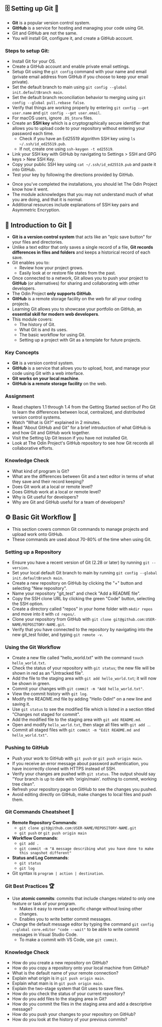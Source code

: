 
## 🗄️ Setting up Git 🐙

- **Git** is a popular version control system.
- **GitHub** is a service for hosting and managing your code using Git.
- Git and GitHub are not the same.
- You will install Git, configure it, and create a GitHub account.

### Steps to setup Git:

*   Install Git for your OS.
*   Create a GitHub account and enable private email settings.
*   Setup Git using the `git config` command with your name and email (private email address from GitHub if you choose to keep your email private).
*   Set the default branch to main using `git config --global init.defaultBranch main`.
*   Set the default branch reconciliation behavior to merging using `git config --global pull.rebase false`.
*   Verify that things are working properly by entering `git config --get user.name` and `git config --get user.email`.
*   For macOS users, ignore `.DS_Store` files.
*   Create an **SSH key** which is a cryptographically secure identifier that allows you to upload code to your repository without entering your password each time.
    *   Check if you have an Ed25519 algorithm SSH key using `ls ~/.ssh/id_ed25519.pub`.
    *   If not, create one using `ssh-keygen -t ed25519`.
*   Link your SSH key with GitHub by navigating to Settings > SSH and GPG keys > New SSH Key.
*   Copy your public SSH key using `cat ~/.ssh/id_ed25519.pub` and paste it into GitHub.
*   Test your key by following the directions provided by GitHub.

- Once you've completed the installations, you should let The Odin Project know how it went.
- The module acknowledges that you may not understand much of what you are doing, and that it is normal.
- Additional resources include explanations of SSH key pairs and Asymmetric Encryption.

## 📜 Introduction to Git 💾

- **Git is a version control system** that acts like an "epic save button" for your files and directories.
- Unlike a text editor that only saves a single record of a file, **Git records differences in files and folders** and keeps a historical record of each save.
- Git enables you to:
    - Review how your project grows.
    - Easily look at or restore file states from the past.
- Once connected to a network, Git allows you to push your project to **GitHub** (or alternatives) for sharing and collaborating with other developers.
- The Odin Project **only supports GitHub**.
- **GitHub** is a remote storage facility on the web for all your coding projects.
- Learning Git allows you to showcase your portfolio on GitHub, an **essential skill for modern web developers**.
- This module covers:
    - The history of Git.
    - What Git is and its uses.
    - The basic workflow for using Git.
    - Setting up a project with Git as a template for future projects.

### Key Concepts

- **Git** is a version control system.
- **GitHub** is a service that allows you to upload, host, and manage your code using Git with a web interface.
- **Git works on your local machine**.
- **GitHub is a remote storage facility** on the web.

### Assignment

- Read chapters 1.1 through 1.4 from the Getting Started section of Pro Git to learn the differences between local, centralized, and distributed version control systems.
- Watch “What is Git?” explained in 2 minutes.
- Read “About GitHub and Git” for a brief introduction of what GitHub is and how Git and GitHub work together.
- Visit the Setting Up Git lesson if you have not installed Git.
- Look at The Odin Project's GitHub repository to see how Git records all collaborative efforts.

### Knowledge Check

- What kind of program is Git?
- What are the differences between Git and a text editor in terms of what they save and their record keeping?
- Does Git work at a local or remote level?
- Does GitHub work at a local or remote level?
- Why is Git useful for developers?
- Why are Git and GitHub useful for a team of developers?

## ⚙️ Basic Git Workflow 🚀

- This section covers common Git commands to manage projects and upload work onto GitHub.
- These commands are used about 70-80% of the time when using Git.

### Setting up a Repository

- Ensure you have a recent version of Git (2.28 or later) by running `git --version`.
- Set your local default Git branch to main by running `git config --global init.defaultBranch main`.
- Create a new repository on GitHub by clicking the "+" button and selecting "New repository".
- Name your repository "git_test" and check "Add a README file".
- Copy the SSH clone URL by clicking the green "Code" button, selecting the SSH option.
- Create a directory called "repos" in your home folder with `mkdir repos` and move into it with `cd repos/`.
- Clone your repository from GitHub with `git clone git@github.com:USER-NAME/REPOSITORY-NAME.git`.
- Verify that you have connected to the repository by navigating into the new git_test folder, and typing `git remote -v`.

### Using the Git Workflow

- Create a new file called "hello_world.txt" with the command `touch hello_world.txt`.
- Check the status of your repository with `git status`; the new file will be shown in red as an "Untracked file".
- Add the file to the staging area with `git add hello_world.txt`; it will now be shown in green.
- Commit your changes with `git commit -m "Add hello_world.txt"`.
- View the commit history with `git log`.
- Modify the README.md file by adding "Hello Odin!" on a new line and saving it.
- Use `git status` to see the modified file which is listed in a section titled "Changes not staged for commit".
- Add the modified file to the staging area with `git add README.md`.
- Open and modify `hello_world.txt`, then stage all files with `git add .`.
- Commit all staged files with `git commit -m "Edit README.md and hello_world.txt"`.

### Pushing to GitHub

- Push your work to GitHub with `git push` or `git push origin main`.
- If you receive an error message about password authentication, you have incorrectly cloned with HTTPS instead of SSH.
- Verify your changes are pushed with `git status`. The output should say "Your branch is up to date with 'origin/main'. nothing to commit, working tree clean".
- Refresh your repository page on GitHub to see the changes you pushed.
- Avoid editing directly on GitHub, make changes to local files and push them.

### Git Commands Cheatsheet 📝

- **Remote Repository Commands**:
    - `git clone git@github.com:USER-NAME/REPOSITORY-NAME.git`
    - `git push` or `git push origin main`
- **Workflow Commands**:
    - `git add .`
    - `git commit -m "A message describing what you have done to make this snapshot different"`
- **Status and Log Commands**:
    - `git status`
    - `git log`
- Git syntax is `program | action | destination`.

### Git Best Practices 🏆

- Use **atomic commits**: commits that include changes related to only one feature or task of your program.
    - Makes it easy to revert a specific change without losing other changes.
    - Enables you to write better commit messages.
- Change the default message editor by typing the command `git config --global core.editor "code --wait"` to be able to write commit messages in Visual Studio Code.
    - To make a commit with VS Code, use `git commit`.

### Knowledge Check

- How do you create a new repository on GitHub?
- How do you copy a repository onto your local machine from GitHub?
- What is the default name of your remote connection?
- Explain what origin is in `git push origin main`.
- Explain what main is in `git push origin main`.
- Explain the two-stage system that Git uses to save files.
- How do you check the status of your current repository?
- How do you add files to the staging area in Git?
- How do you commit the files in the staging area and add a descriptive message?
- How do you push your changes to your repository on GitHub?
- How do you look at the history of your previous commits?
